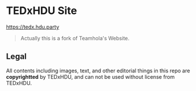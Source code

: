 # TEDxHDU Site

https://tedx.hdu.party

> Actually this is a fork of Teamhola's Website.

## Legal

All contents including images, text, and other editorial things in this repo are **copyrightted** by TEDxHDU, and can not be used without license from TEDxHDU.